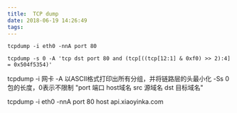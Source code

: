 ```yaml
---
title:  TCP dump
date: 2018-06-19 14:26:49
tags:
---
```


```shell
tcpdump -i eth0 -nnA port 80
```

```shell
tcpdump -s 0 -A 'tcp dst port 80 and (tcp[((tcp[12:1] & 0xf0) >> 2):4] = 0x504f5354)'
```

tcpdump -i 网卡  -A 以ASCII格式打印出所有分组，并将链路层的头最小化 -Ss 0 包的长度，0表示不限制  "port 端口 host域名 src 源域名 dst 目标域名" 

tcpdump -i eth0 -nnA port 80 host api.xiaoyinka.com



